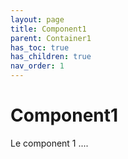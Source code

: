 ```yaml
---
layout: page
title: Component1
parent: Container1
has_toc: true
has_children: true
nav_order: 1
---
```


# Component1
Le component 1 ....